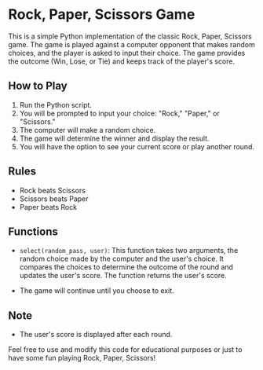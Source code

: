 
# Rock, Paper, Scissors Game

This is a simple Python implementation of the classic Rock, Paper, Scissors game. The game is played against a computer opponent that makes random choices, and the player is asked to input their choice. The game provides the outcome (Win, Lose, or Tie) and keeps track of the player's score.

## How to Play

1. Run the Python script.
2. You will be prompted to input your choice: "Rock," "Paper," or "Scissors."
3. The computer will make a random choice.
4. The game will determine the winner and display the result.
5. You will have the option to see your current score or play another round.

## Rules

- Rock beats Scissors
- Scissors beats Paper
- Paper beats Rock

## Functions

- `select(random_pass, user)`: This function takes two arguments, the random choice made by the computer and the user's choice. It compares the choices to determine the outcome of the round and updates the user's score. The function returns the user's score.

- The game will continue until you choose to exit.

## Note

- The user's score is displayed after each round.

Feel free to use and modify this code for educational purposes or just to have some fun playing Rock, Paper, Scissors!
